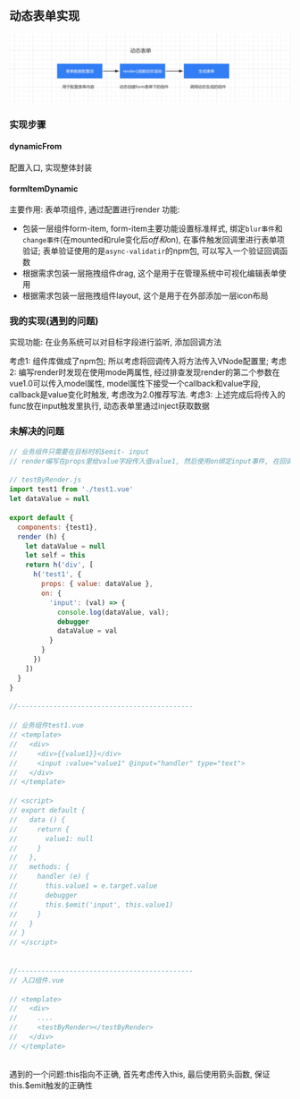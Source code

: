 ## 动态表单实现
![动态表单实现](./图片/动态表单实现.jpg)

### 实现步骤

#### dynamicFrom 
配置入口, 实现整体封装

#### formItemDynamic

主要作用: 表单项组件, 通过配置进行render
功能:
* 包装一层组件form-item, form-item主要功能设置标准样式, 绑定```blur事件```和```change事件```(在mounted和rule变化后$off和$on), 在事件触发回调里进行表单项验证; 表单验证使用的是```async-validatir```的npm包, 可以写入一个验证回调函数
* 根据需求包装一层拖拽组件drag, 这个是用于在管理系统中可视化编辑表单使用
* 根据需求包装一层拖拽组件layout, 这个是用于在外部添加一层icon布局


### 我的实现(遇到的问题)
实现功能: 在业务系统可以对目标字段进行监听, 添加回调方法

考虑1: 组件库做成了npm包; 所以考虑将回调传入将方法传入VNode配置里; 
考虑2: 编写render时发现在使用mode两属性, 经过排查发现render的第二个参数在vue1.0可以传入model属性, model属性下接受一个callback和value字段, callback是value变化时触发, 考虑改为2.0推荐写法.
考虑3: 上述完成后将传入的func放在input触发里执行, 动态表单里通过inject获取数据

### 未解决的问题

```js
// 业务组件只需要在目标时机$emit- input
// render编写在props里给value字段传入值value1, 然后使用on绑定input事件, 在回调中修改value1然后执行外部传入的监听回调

// testByRender.js
import test1 from './test1.vue'
let dataValue = null

export default {
  components: {test1},
  render (h) {
    let dataValue = null
    let self = this
    return h('div', [
      h('test1', {
        props: { value: dataValue },
        on: {
          'input': (val) => {
            console.log(dataValue, val);
            debugger
            dataValue = val
          }
        }
      })
    ])
  }
}

//--------------------------------------------

// 业务组件test1.vue
// <template>
//   <div>
//     <div>{{value1}}</div>
//     <input :value="value1" @input="handler" type="text">
//   </div>
// </template>

// <script>
// export default {
//   data () {
//     return {
//       value1: null
//     }
//   },
//   methods: {
//     handler (e) {
//       this.value1 = e.target.value
//       debugger
//       this.$emit('input', this.value1)
//     }
//   }
// }
// </script>


//--------------------------------------------
// 入口组件.vue

// <template>
//   <div>
//     ....
//     <testByRender></testByRender>	
//   </div>
// </template>



```



遇到的一个问题:this指向不正确, 首先考虑传入this, 最后使用箭头函数, 保证this.$emit触发的正确性